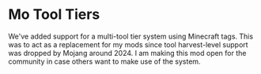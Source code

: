 # Mo Tool Tiers
We've added support for a multi-tool tier system using Minecraft tags. This was to act as a replacement for my mods since tool harvest-level support was dropped by Mojang around 2024. I am making this mod open for the community in case others want to make use of the system.
